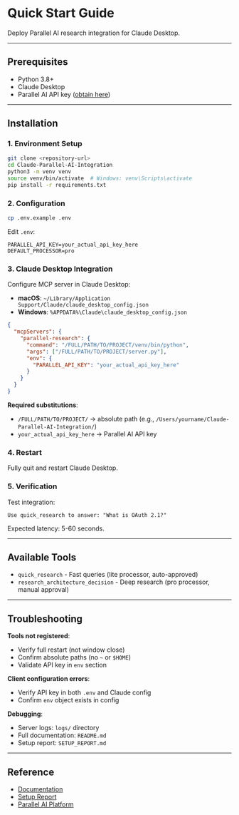 # Quick Start Guide

Deploy Parallel AI research integration for Claude Desktop.

---

## Prerequisites

- Python 3.8+
- Claude Desktop
- Parallel AI API key ([obtain here](https://www.parallel.ai))

---

## Installation

### 1. Environment Setup

```bash
git clone <repository-url>
cd Claude-Parallel-AI-Integration
python3 -m venv venv
source venv/bin/activate  # Windows: venv\Scripts\activate
pip install -r requirements.txt
```

### 2. Configuration

```bash
cp .env.example .env
```

Edit `.env`:
```
PARALLEL_API_KEY=your_actual_api_key_here
DEFAULT_PROCESSOR=pro
```

### 3. Claude Desktop Integration

Configure MCP server in Claude Desktop:
- **macOS**: `~/Library/Application Support/Claude/claude_desktop_config.json`
- **Windows**: `%APPDATA%\Claude\claude_desktop_config.json`

```json
{
  "mcpServers": {
    "parallel-research": {
      "command": "/FULL/PATH/TO/PROJECT/venv/bin/python",
      "args": ["/FULL/PATH/TO/PROJECT/server.py"],
      "env": {
        "PARALLEL_API_KEY": "your_actual_api_key_here"
      }
    }
  }
}
```

**Required substitutions**:
- `/FULL/PATH/TO/PROJECT/` → absolute path (e.g., `/Users/yourname/Claude-Parallel-AI-Integration/`)
- `your_actual_api_key_here` → Parallel AI API key

### 4. Restart

Fully quit and restart Claude Desktop.

### 5. Verification

Test integration:
```
Use quick_research to answer: "What is OAuth 2.1?"
```

Expected latency: 5-60 seconds.

---

## Available Tools

- `quick_research` - Fast queries (lite processor, auto-approved)
- `research_architecture_decision` - Deep research (pro processor, manual approval)

---

## Troubleshooting

**Tools not registered**:
- Verify full restart (not window close)
- Confirm absolute paths (no `~` or `$HOME`)
- Validate API key in `env` section

**Client configuration errors**:
- Verify API key in both `.env` and Claude config
- Confirm `env` object exists in config

**Debugging**:
- Server logs: `logs/` directory
- Full documentation: `README.md`
- Setup report: `SETUP_REPORT.md`

---

## Reference

- [Documentation](README.md)
- [Setup Report](SETUP_REPORT.md)
- [Parallel AI Platform](https://www.parallel.ai)